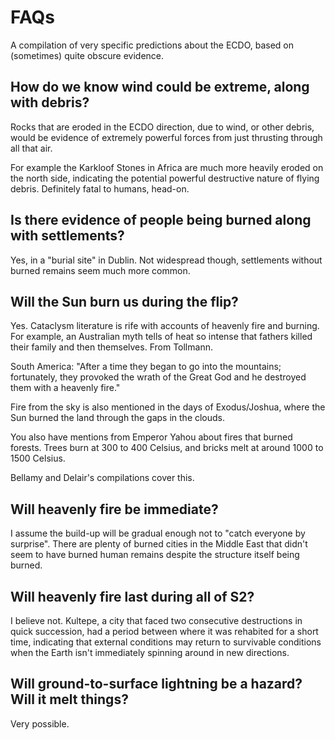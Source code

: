# FAQs

A compilation of very specific predictions about the ECDO, based on (sometimes) quite obscure evidence.

## How do we know wind could be extreme, along with debris?

Rocks that are eroded in the ECDO direction, due to wind, or other debris, would be evidence of extremely powerful forces from just thrusting through all that air.

For example the Karkloof Stones in Africa are much more heavily eroded on the north side, indicating the potential powerful destructive nature of flying debris. Definitely fatal to humans, head-on.

## Is there evidence of people being burned along with settlements?

Yes, in a "burial site" in Dublin. Not widespread though, settlements without burned remains seem much more common.

## Will the Sun burn us during the flip?

Yes. Cataclysm literature is rife with accounts of heavenly fire and burning. For example, an Australian myth tells of heat so intense that fathers killed their family and then themselves. From Tollmann.

South America: "After a time they began to go into the mountains; fortunately, they provoked the wrath of the Great God and he destroyed them with a heavenly fire."

Fire from the sky is also mentioned in the days of Exodus/Joshua, where the Sun burned the land through the gaps in the clouds.

You also have mentions from Emperor Yahou about fires that burned forests. Trees burn at 300 to 400 Celsius, and bricks melt at around 1000 to 1500 Celsius.

Bellamy and Delair's compilations cover this.

## Will heavenly fire be immediate?

I assume the build-up will be gradual enough not to "catch everyone by surprise". There are plenty of burned cities in the Middle East that didn't seem to have burned human remains despite the structure itself being burned.

## Will heavenly fire last during all of S2?

I believe not. Kultepe, a city that faced two consecutive destructions in quick succession, had a period between where it was rehabited for a short time, indicating that external conditions may return to survivable conditions when the Earth isn't immediately spinning around in new directions.

## Will ground-to-surface lightning be a hazard? Will it melt things?

Very possible.